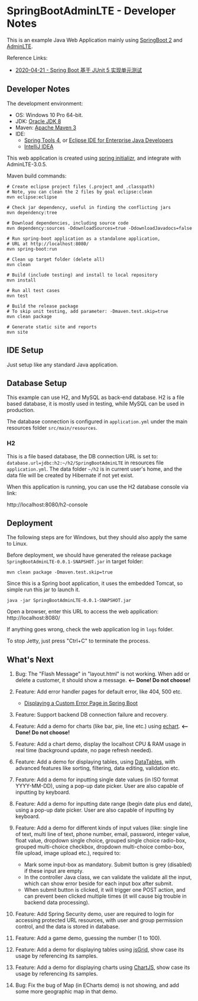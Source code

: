 # SpringBootAdminLTE - Developer Notes



This is an example Java Web Application mainly using [SpringBoot 2](https://spring.io/projects/spring-boot) and [AdminLTE](https://adminlte.io/).



Reference Links:

* [2020-04-21 - Spring Boot 基于 JUnit 5 实现单元测试](https://www.jianshu.com/p/4648fd55830e)



## Developer Notes

The development environment:

  - OS: Windows 10 Pro 64-bit.
  - JDK: [Oracle JDK 8](https://www.oracle.com/java/technologies/javase-downloads.html)
  - Maven: [Apache Maven 3](https://maven.apache.org/)
  - IDE: 
    - [Spring Tools 4](https://spring.io/tools), or [Eclipse IDE for Enterprise Java Developers](https://www.eclipse.org/downloads/packages/)
    - [IntelliJ IDEA](https://www.jetbrains.com/idea/)



This web application is created using [spring initializr](https://start.spring.io/), and integrate with AdminLTE-3.0.5.

Maven build commands:

```shell
# Create eclipse project files (.project and .classpath)
# Note, you can clean the 2 files by goal eclipse:clean 
mvn eclipse:eclipse

# Check jar dependency, useful in finding the conflicting jars
mvn dependency:tree

# Download dependencies, including source code
mvn dependency:sources -DdownloadSources=true -DdownloadJavadocs=false

# Run spring-boot application as a standalone application, 
# URL at http://localhost:8080/
mvn spring-boot:run

# Clean up target folder (delete all)
mvn clean

# Build (include testing) and install to local repository
mvn install

# Run all test cases
mvn test

# Build the release package
# To skip unit testing, add parameter: -Dmaven.test.skip=true
mvn clean package

# Generate static site and reports
mvn site
```




## IDE Setup

Just setup like any standard Java application. 



## Database Setup

This example can use H2, and MySQL as back-end database. H2 is a file based database, it is mostly used in testing, while MySQL can be used in production.

The database connection is configured in `application.yml` under the main resources folder `src/main/resources`.


### H2

This is a file based database, the DB connection URL is set to: `database.url=jdbc:h2:~/h2/SpringBootAdminLTE` in resources file `application.yml`. The data folder  `~/h2` is in current user's home, and the data file will be created by Hibernate if not yet exist.

When this application is running, you can use the H2 database console via link: 

http://localhost:8080/h2-console



## Deployment

The following steps are for Windows, but they should also apply the same to Linux.

Before deployment, we should have generated the release package `SpringBootAdminLTE-0.0.1-SNAPSHOT.jar` in target folder:

```shell
mvn clean package -Dmaven.test.skip=true
```

Since this is a Spring boot application, it uses the embedded Tomcat, so simple run this jar to launch it.

```shell
java -jar SpringBootAdminLTE-0.0.1-SNAPSHOT.jar
```

Open a browser, enter this URL to access the web application: http://localhost:8080/

If anything goes wrong, check the web application log in `logs` folder.



To stop Jetty, just press "Ctrl+C" to terminate the process.



## What's Next

1. Bug: The "Flash Message" in "layout.html" is not working. When add or delete a customer, it should show a message.  **<-- Done! Do not choose!**

2. Feature: Add error handler pages for default error, like 404, 500 etc.

   * [Displaying a Custom Error Page in Spring Boot](https://attacomsian.com/blog/spring-boot-custom-error-page)

3. Feature: Support backend DB connection failure and recovery.

4. Feature: Add a demo for charts (like bar, pie, line etc.) using [echart](https://echarts.apache.org).  **<-- Done! Do not choose!**

5. Feature: Add a chart demo, display the localhost CPU & RAM usage in real time (background update, no page refresh needed).

6. Feature: Add a demo for displaying tables, using [DataTables](https://www.datatables.net/), with advanced features like sorting, filtering, data editing, validation etc.

7. Feature: Add a demo for inputting single date values (in ISO format YYYY-MM-DD), using a pop-up date picker. User are also capable of inputting by keyboard.

8. Feature: Add a demo for inputting date range (begin date plus end date), using a pop-up date picker. User are also capable of inputting by keyboard.

9. Feature: Add a demo for different kinds of input values (like: single line of text, multi line of text, phone number, email, password, integer value, float value, dropdown single choice, grouped single choice radio-box, grouped multi-choice checkbox, dropdown multi-choice combo-box, file upload, image upload etc.), required to:
   * Mark some input-box as mandatory.  Submit button is grey (disabled) if these input are empty.
   * In the controller Java class, we can validate the validate all the input, which can show error beside for each input box after submit. 
   * When submit button is clicked, it will trigger one POST action, and can prevent been clicked multiple times (it will cause big trouble in backend data processing).
   
10. Feature: Add Spring Security demo, user are required to login for accessing protected URL resources, with user and group permission control, and the data is stored in database.

11. Feature: Add a game demo, guessing the number (1 to 100).

12. Feature: Add a demo for displaying tables using [jsGrid](http://js-grid.com/), show case its usage by referencing its samples.

13. Feature: Add a demo for displaying charts using [ChartJS](https://www.chartjs.org), show case its usage by referencing its samples.

14. Bug: Fix the bug of Map (in ECharts demo) is not showing, and add some more geographic map in that demo.

    



